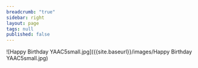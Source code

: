 ```yaml
---
breadcrumb: "true"
sidebar: right
layout: page
tags: null
published: false
---
```


![Happy Birthday YAAC5small.jpg]({{site.baseurl}}/images/Happy Birthday YAAC5small.jpg)


